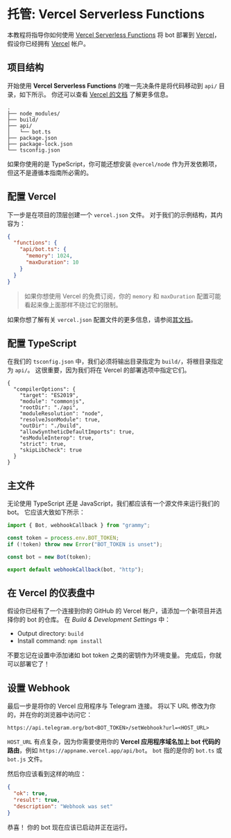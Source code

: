 # 托管: Vercel Serverless Functions

本教程将指导你如何使用 [Vercel Serverless Functions](https://vercel.com/docs/concepts/functions/serverless-functions) 将 bot 部署到 [Vercel](https://vercel.com/)，假设你已经拥有 [Vercel](https://vercel.com) 帐户。

## 项目结构

开始使用 **Vercel Serverless Functions** 的唯一先决条件是将代码移动到 `api/` 目录，如下所示。
你还可以查看 [Vercel 的文档](https://vercel.com/docs/concepts/functions/serverless-functions#deploying-serverless-functions) 了解更多信息。

```asciiart:no-line-numbers
.
├── node_modules/
├── build/
├── api/
│   └── bot.ts
├── package.json
├── package-lock.json
└── tsconfig.json
```

如果你使用的是 TypeScript，你可能还想安装 `@vercel/node` 作为开发依赖项，但这不是遵循本指南所必需的。

## 配置 Vercel

下一步是在项目的顶层创建一个 `vercel.json` 文件。
对于我们的示例结构，其内容为：

```json
{
  "functions": {
    "api/bot.ts": {
      "memory": 1024,
      "maxDuration": 10
    }
  }
}
```

> 如果你想使用 Vercel 的免费订阅，你的 `memory` 和 `maxDuration` 配置可能看起来像上面那样不绕过它的限制。

如果你想了解有关 `vercel.json` 配置文件的更多信息，请参阅[其文档](https://vercel.com/docs/concepts/projects/project-configuration)。

## 配置 TypeScript

在我们的 `tsconfig.json` 中，我们必须将输出目录指定为 `build/`，将根目录指定为 `api/`。
这很重要，因为我们将在 Vercel 的部署选项中指定它们。

```json{5,8}
{
  "compilerOptions": {
    "target": "ES2019",
    "module": "commonjs",
    "rootDir": "./api",
    "moduleResolution": "node",
    "resolveJsonModule": true,
    "outDir": "./build",
    "allowSyntheticDefaultImports": true,
    "esModuleInterop": true,
    "strict": true,
    "skipLibCheck": true
  }
}
```

## 主文件

无论使用 TypeScript 还是 JavaScript，我们都应该有一个源文件来运行我们的 bot。
它应该大致如下所示：

```ts
import { Bot, webhookCallback } from "grammy";

const token = process.env.BOT_TOKEN;
if (!token) throw new Error("BOT_TOKEN is unset");

const bot = new Bot(token);

export default webhookCallback(bot, "http");
```

## 在 Vercel 的仪表盘中

假设你已经有了一个连接到你的 GitHub 的 Vercel 帐户，请添加一个新项目并选择你的 bot 的仓库。
在 _Build & Development Settings_ 中：

- Output directory: `build`
- Install command: `npm install`

不要忘记在设置中添加诸如 bot token 之类的密钥作为环境变量。
完成后，你就可以部署它了！

## 设置 Webhook

最后一步是将你的 Vercel 应用程序与 Telegram 连接。
将以下 URL 修改为你的，并在你的浏览器中访问它：

```text
https://api.telegram.org/bot<BOT_TOKEN>/setWebhook?url=<HOST_URL>
```

`HOST_URL` 有点复杂，因为你需要使用你的 **Vercel 应用程序域名加上 bot 代码的路由**，例如 `https://appname.vercel.app/api/bot`。
`bot` 指的是你的 `bot.ts` 或 `bot.js` 文件。

然后你应该看到这样的响应：

```json
{
  "ok": true,
  "result": true,
  "description": "Webhook was set"
}
```

恭喜！
你的 bot 现在应该已启动并正在运行。

